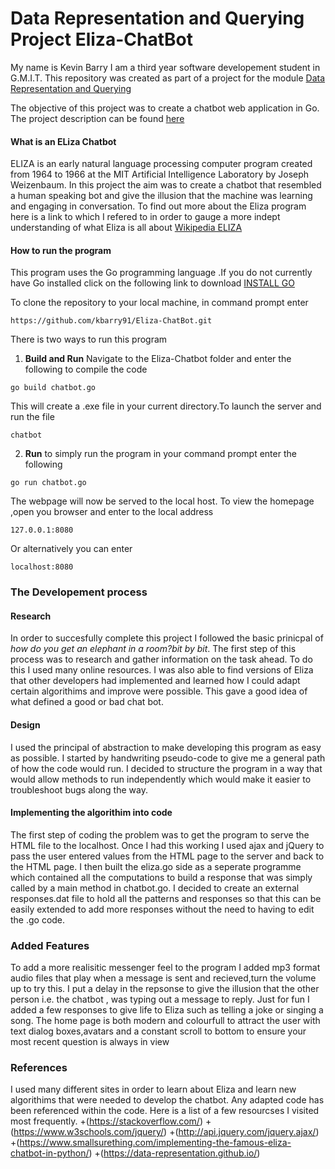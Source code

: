 # Data Representation and Querying Project Eliza-ChatBot
My name is Kevin Barry I am a third year software developement student in G.M.I.T. 
This repository was created as part of a project for the module [Data Representation and Querying](https://data-representation.github.io/)

The objective of this project was to create a chatbot web application in Go. The project description can be found [here](https://data-representation.github.io/problems/project.html) 

#### What is an ELiza Chatbot
ELIZA is an early natural language processing computer program created from 1964 to 1966 at the MIT Artificial Intelligence Laboratory by Joseph Weizenbaum. In this project the aim was to create a chatbot that resembled a human speaking bot and give the illusion that the machine was learning and engaging in conversation.
To find out more about the Eliza program here is a link to which I refered to in order to gauge a more indept understanding of what Eliza is all about [Wikipedia ELIZA](https://en.wikipedia.org/wiki/ELIZA)

#### How to run the program
This program uses the Go programming language .If you do not currently have Go installed click on the following link to download [INSTALL GO](https://golang.org/dl/)

To clone the repository to your local machine, in command prompt enter 
```
https://github.com/kbarry91/Eliza-ChatBot.git
```
There is two ways to run this program
1. **Build and Run** Navigate to the Eliza-Chatbot folder and enter the following to compile the code 
```
go build chatbot.go
```
This will create a .exe file in your current directory.To launch the server and run the file 
```
chatbot
```
2. **Run** to simply run the program in your command prompt enter the following 
```
go run chatbot.go
```  
The webpage will now be served to the local host. To view the homepage ,open you browser and enter to the local address
```
127.0.0.1:8080
```
Or alternatively you can enter
```
localhost:8080
```
### The Developement process
#### Research
In order to succesfully complete this project I followed the basic prinicpal of *how do you get an elephant in a room?bit by bit*. The first step of this process was to research and gather information on the task ahead. To do this I used many online resources. I was also able to find versions of Eliza that other developers had implemented and learned how I could adapt certain algorithims and improve were possible. This gave a good idea of what defined a good or bad chat bot.

#### Design
I used the principal of abstraction to make developing this program as easy as possible. I started by handwriting pseudo-code to give me a general path of how the code would run. I decided to structure the program in a way that would allow methods to run independently which would make it easier to troubleshoot bugs along the way.

#### Implementing the algorithim into code 
The first step of coding the problem was to get the program to serve the HTML file to the localhost. Once I had this working I used ajax and jQuery to pass the user entered values from the HTML page to the server and back to the HTML page. I then built the eliza.go side as a seperate programme which contained all the computations to build a response that was simply called by a main method in chatbot.go. I decided to create an external responses.dat file to hold all the patterns and responses so that this can be easily extended to add more responses without the need to having to edit the .go code.

### Added Features
To add a more realisitic messenger feel to the program I added mp3 format audio files that play when a message is sent and recieved,turn the volume up to try this. I put a delay in the repsonse to give the illusion that the other person i.e. the chatbot , was typing out a message to reply. Just for fun I added a few responses to give life to Eliza such as telling a joke or singing a song. The home page is both modern and colourfull to attract the user with text dialog boxes,avatars and a constant scroll to bottom to ensure your most recent question is always in view

### References
I used many different sites in order to learn about Eliza and learn new algorithims that were needed to develop the chatbot. Any adapted code has been referenced within  the code.
Here is a list of a few resourcses I visited most frequently.
+(https://stackoverflow.com/)
+(https://www.w3schools.com/jquery/)
+(http://api.jquery.com/jquery.ajax/)
+(https://www.smallsurething.com/implementing-the-famous-eliza-chatbot-in-python/)
+(https://data-representation.github.io/)